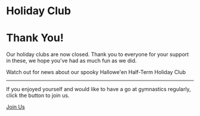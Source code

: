 <div class="jumbotron jumbotron-fluid">
  <div class="container">
    <h1 class="display-4">Holiday Club</h1>
    <div class="container">
      <div class="jumbotron">
  <h1 class="display-4">Thank You!</h1>
  <p class="lead">Our holiday clubs are now closed. Thank you to everyone for your support in these, we hope you've had as much fun as we did.</p>
        <p>Watch out for news about our spooky Hallowe'en Half-Term Holiday Club</p>
  <hr class="my-4">
  <p>If you enjoyed yourself and would like to have a go at gymnastics regularly, click the button to join us.</p>
  <p class="lead">
    <a class="btn btn-primary btn-lg btn-info" href="join.html" role="button">Join Us</a>
  </p>
</div>
  <!-- div class="row">
    <div class="col-sm">
      <ul>
        <li>Monday</li>
        <li>Wednesday</li>
        <li>Thursday</li>
        <li>Friday</li>
      </ul>

      9.30-13.30
      <p>Pre-book only</p>
      <p>All ages 5-16yrs welcome</p>
      <p>£17.50 per day inclusive of lunch</p>
      <p><b>Children entitled to free school meals go free</b></p>
      <p>20% sibling discount</p>

      <p>To find out more email: <a href="mailto:info@barnsleygymnastics.club">info@barnsleygymnastics.club</a> or ring 01226 728972</p>

      <p>To book your place go to fill out the form below.</p>
      
    </div>
    <div class="col-sm">
      We offer a wide range of fun activities foryour children. Sessions will be delivered by fully qualified coaches in our super gymnastics
centre and will include:
      <ul>
        <li>Physical activity- games, dodgeball, dance, gymnastics etc</li>
        <li>Enrichment activities- board games, crafts etc</li>
        <li>Healthy lunch</li>
      </ul>
    </div>
  </div -->
</div>
  </div>
</div>
<!-- div class="container">
  <div class="row">
<iframe id="ifrmresize" src="https://app.loveadmin.com/ThirdpartyRegistration.aspx?groupID=6AB46F61FE8F9EFF8C20BAE0207888AE" width="100%"> </iframe>
    <script> iFrameResize({ log: true, autoResize: true }, '#ifrmresize') </script>
  </div>
</div -->
